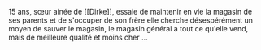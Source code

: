 15 ans, sœur ainée de [[Dirke]], essaie de maintenir en vie la magasin de ses parents et de s'occuper de son frère
elle cherche désespérément un moyen de sauver le magasin, le magasin général a tout ce qu'elle vend, mais de meilleure qualité et moins cher ...